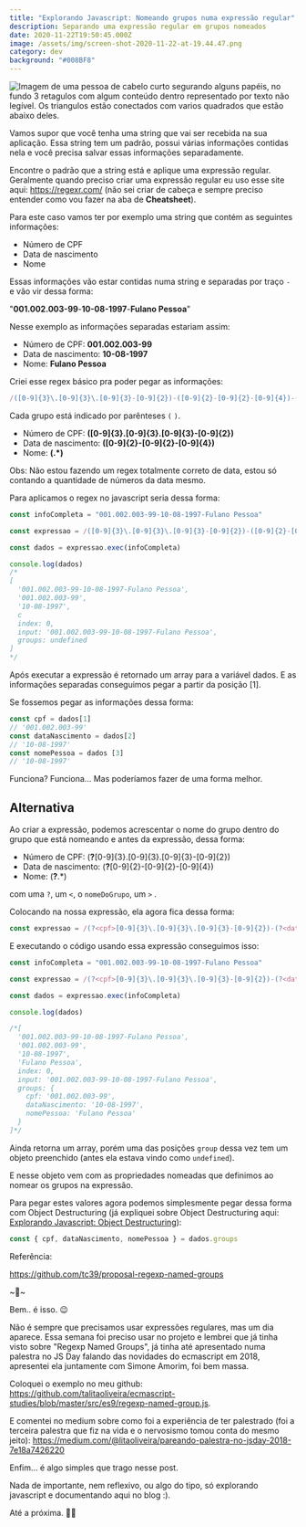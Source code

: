 ```yaml
---
title: "Explorando Javascript: Nomeando grupos numa expressão regular"
description: Separando uma expressão regular em grupos nomeados
date: 2020-11-22T19:50:45.000Z
image: /assets/img/screen-shot-2020-11-22-at-19.44.47.png
category: dev
background: "#008BF8"
---
```

![Imagem de uma pessoa de cabelo curto segurando alguns papéis, no fundo 3 retagulos com algum conteúdo dentro representado por texto não legível. Os triangulos estão conectados com varios quadrados que estão abaixo deles.](assets/img/screen-shot-2020-11-22-at-19.44.47.png "Imagem de uma pessoa de cabelo curto segurando alguns papéis, no fundo 3 retagulos com algum conteúdo dentro representado por texto não legível. Os triangulos estão conectados com varios quadrados que estão abaixo deles.")

Vamos supor que você tenha uma string que vai ser recebida na sua aplicação. Essa string tem um padrão, possui várias informações contidas nela e você precisa salvar essas informações separadamente.

Encontre o padrão que a string está e aplique uma expressão regular. Geralmente quando preciso criar uma expressão regular eu uso esse site aqui: <a href="https://regexr.com/" target="_blank">https://regexr.com/</a> (não sei criar de cabeça e sempre preciso entender como vou fazer na aba de **Cheatsheet**).

Para este caso vamos ter por exemplo uma string que contém as seguintes informações:

* Número de CPF
* Data de nascimento
* Nome

Essas informações vão estar contidas numa string e separadas por traço `-` e vão vir dessa forma:

"**001.002.003-99**-**10-08-1997**-**Fulano Pessoa**"

Nesse exemplo as informações separadas estariam assim:

* Número de CPF: **001.002.003-99**
* Data de nascimento: **10-08-1997**
* Nome: **Fulano Pessoa**

Criei esse regex básico pra poder pegar as informações:

```jsx
/([0-9]{3}\.[0-9]{3}\.[0-9]{3}-[0-9]{2})-([0-9]{2}-[0-9]{2}-[0-9]{4})-(.*)/
```

Cada grupo está indicado por parênteses `(` `)`.

* Número de CPF: **(\[0-9]{3}.\[0-9]{3}.\[0-9]{3}-\[0-9]{2})**
* Data de nascimento: **(\[0-9]{2}-\[0-9]{2}-\[0-9]{4})**
* Nome: **(.*)**

Obs: Não estou fazendo um regex totalmente correto de data, estou só contando a quantidade de números da data mesmo.

Para aplicamos o regex no javascript seria dessa forma:

```jsx
const infoCompleta = "001.002.003-99-10-08-1997-Fulano Pessoa"

const expressao = /([0-9]{3}\.[0-9]{3}\.[0-9]{3}-[0-9]{2})-([0-9]{2}-[0-9]{2}-[0-9]{4})-(.*)/;

const dados = expressao.exec(infoCompleta)

console.log(dados)
/*
[
  '001.002.003-99-10-08-1997-Fulano Pessoa',
  '001.002.003-99',
  '10-08-1997',
  c
  index: 0,
  input: '001.002.003-99-10-08-1997-Fulano Pessoa',
  groups: undefined
]
*/
```

Após executar a expressão é retornado um array para a variável dados. E as informações separadas conseguimos pegar a partir da posição \[1].

Se fossemos pegar as informações dessa forma:

```jsx
const cpf = dados[1]
// '001.002.003-99'
const dataNascimento = dados[2]
// '10-08-1997'
const nomePessoa = dados [3]
// '10-08-1997'
```

Funciona? Funciona... Mas poderíamos fazer de uma forma melhor.

## Alternativa

Ao criar a expressão, podemos acrescentar o nome do grupo dentro do grupo que está nomeando e antes da expressão, dessa forma:

* Número de CPF: (**?<cpf>**\[0-9]{3}.\[0-9]{3}.\[0-9]{3}-\[0-9]{2})
* Data de nascimento: (**?<dataNascimento>**\[0-9]{2}-\[0-9]{2}-\[0-9]{4})
* Nome: (**?<nomePessoa>**.*)

com uma `?`, um `<`, o `nomeDoGrupo`, um `>` .

Colocando na nossa expressão, ela agora fica dessa forma:

```jsx
const expressao = /(?<cpf>[0-9]{3}\.[0-9]{3}\.[0-9]{3}-[0-9]{2})-(?<dataNascimento>[0-9]{2}-[0-9]{2}-[0-9]{4})-(?<nomePessoa>.*)/;
```

E executando o código usando essa expressão conseguimos isso:

```jsx
const infoCompleta = "001.002.003-99-10-08-1997-Fulano Pessoa"

const expressao = /(?<cpf>[0-9]{3}\.[0-9]{3}\.[0-9]{3}-[0-9]{2})-(?<dataNascimento>[0-9]{2}-[0-9]{2}-[0-9]{4})-(?<nomePessoa>.*)/;

const dados = expressao.exec(infoCompleta)

console.log(dados)

/*[
  '001.002.003-99-10-08-1997-Fulano Pessoa',
  '001.002.003-99',
  '10-08-1997',
  'Fulano Pessoa',
  index: 0,
  input: '001.002.003-99-10-08-1997-Fulano Pessoa',
  groups: {
    cpf: '001.002.003-99',
    dataNascimento: '10-08-1997',
    nomePessoa: 'Fulano Pessoa'
  }
]*/
```

Ainda retorna um array, porém uma das posições `group` dessa vez tem um objeto preenchido (antes ela estava vindo como `undefined`).

E nesse objeto vem com as propriedades nomeadas que definimos ao nomear os grupos na expressão.

Para pegar estes valores agora podemos simplesmente pegar dessa forma com Object Destructuring (já expliquei sobre Object Destructuring aqui: <a href="https://blog.talitaoliveira.com.br/explorando-javascript-object-destructuring/" target="_blank">Explorando Javascript: Object Destructuring</a>):

```jsx
const { cpf, dataNascimento, nomePessoa } = dados.groups
```

Referência:

<a href="https://github.com/tc39/proposal-regexp-named-groups" target="_blank">https://github.com/tc39/proposal-regexp-named-groups</a>

\~🌟\~

Bem.. é isso. 😉

Não é sempre que precisamos usar expressões regulares, mas um dia aparece. Essa semana foi preciso usar no projeto e lembrei que já tinha visto sobre "Regexp Named Groups", já tinha até apresentado numa palestra no JS Day falando das novidades do ecmascript em 2018, apresentei ela juntamente com Simone Amorim, foi bem massa.

Coloquei o exemplo no meu github: <a href="https://github.com/talitaoliveira/ecmascript-studies/blob/master/src/es9/regexp-named-group.js" target="_blank">https://github.com/talitaoliveira/ecmascript-studies/blob/master/src/es9/regexp-named-group.js</a>.

E comentei no medium sobre como foi a experiência de ter palestrado (foi a terceira palestra que fiz na vida e o nervosismo tomou conta do mesmo jeito): <a href="https://medium.com/@litaoliveira/pareando-palestra-no-jsday-2018-7e18a7426220" target="_blank">https://medium.com/@litaoliveira/pareando-palestra-no-jsday-2018-7e18a7426220</a>

Enfim... é algo simples que trago nesse post.

Nada de importante, nem reflexivo, ou algo do tipo, só explorando javascript e documentando aqui no blog :).

Até a próxima. 🤙🏽